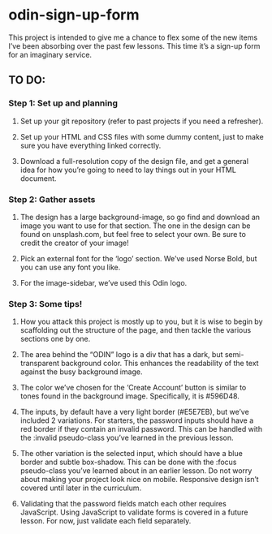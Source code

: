 # odin-sign-up-form

This project is intended to give me a chance to flex some of the new items I’ve been absorbing over the past few lessons. This time it’s a sign-up form for an imaginary service.

## TO DO:

### Step 1: Set up and planning
1.  Set up your git repository (refer to past projects if you need a refresher).

2.  Set up your HTML and CSS files with some dummy content, just to make sure you have everything linked correctly.

3.  Download a full-resolution copy of the design file, and get a general idea for how you’re going to need to lay things out in your HTML document.

### Step 2: Gather assets
1.  The design has a large background-image, so go find and download an image you want to use for that section. The one in the design can be found on unsplash.com, but feel free to select your own. Be sure to credit the creator of your image!

2.  Pick an external font for the ‘logo’ section. We’ve used Norse Bold, but you can use any font you like.

3.  For the image-sidebar, we’ve used this Odin logo.

### Step 3: Some tips!
1.  How you attack this project is mostly up to you, but it is wise to begin by scaffolding out the structure of the page, and then tackle the various sections one by one.

2.  The area behind the “ODIN” logo is a div that has a dark, but semi-transparent background color. This enhances the readability of the text against the busy background image.

3.  The color we’ve chosen for the ‘Create Account’ button is similar to tones found in the background image. Specifically, it is #596D48.

4.  The inputs, by default have a very light border (#E5E7EB), but we’ve included 2 variations. For starters, the password inputs should have a red border if they contain an invalid password. This can be handled with the :invalid pseudo-class you’ve learned in the previous lesson.

5.  The other variation is the selected input, which should have a blue border and subtle box-shadow. This can be done with the :focus pseudo-class you’ve learned about in an earlier lesson.
Do not worry about making your project look nice on mobile. Responsive design isn’t covered until later in the curriculum.

6.  Validating that the password fields match each other requires JavaScript. Using JavaScript to validate forms is covered in a future lesson. For now, just validate each field separately.